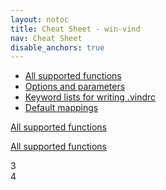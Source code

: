 ```yaml
---
layout: notoc
title: Cheat Sheet - win-vind
nav: Cheat Sheet
disable_anchors: true
---
```


- [All supported functions](functions)
- [Options and parameters](options)
- [Keyword lists for writing .vindrc](keywords)
- [Default mappings](defaults)


<div class="square-container">
  <div class="square">
    <a href="functions">
      <span class="site-masthead__button flex-max">
        <i class="fas fa-box-open fa flex-max flex-fa"></i>
        <p>All supported functions</p>
      </span>
    </a>
  </div>

  <div class="square">
    <a href="functions">
      <span class="site-masthead__button flex-max">
        <i class="fas fa-box-open fa flex-max flex-fa"></i>
        <p>All supported functions</p>
      </span>
    </a>
  </div>

  <div class="square">
    3
  </div>

  <div class="square">
    4
  </div>
</div>
